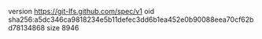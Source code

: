 version https://git-lfs.github.com/spec/v1
oid sha256:a5dc346ca9818234e5b11defec3dd6b1ea452e0b90088eea70cf62bd78134868
size 8946
